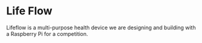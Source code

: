 # Life Flow

Lifeflow is a multi-purpose health device we are designing and building with a Raspberry Pi for a competition.
